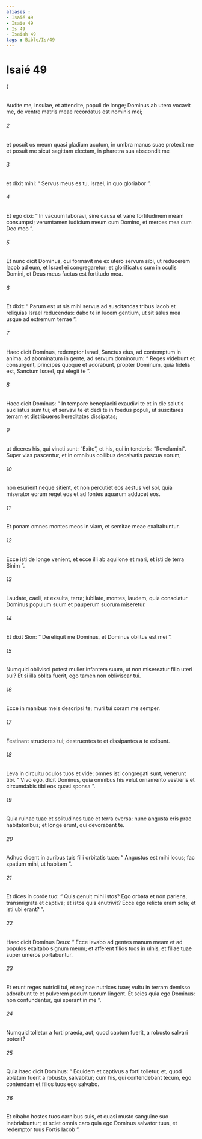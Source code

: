 ```yaml
---
aliases : 
- Isaié 49
- Isaïe 49
- Is 49
- Isaiah 49
tags : Bible/Is/49
---
```


# Isaié 49

###### 1
Audite me, insulae, et attendite, populi de longe; Dominus ab utero vocavit me, de ventre matris meae recordatus est nominis mei;
###### 2
et posuit os meum quasi gladium acutum, in umbra manus suae protexit me et posuit me sicut sagittam electam, in pharetra sua abscondit me
###### 3
et dixit mihi: “ Servus meus es tu, Israel, in quo gloriabor ”.
###### 4
Et ego dixi: “ In vacuum laboravi, sine causa et vane fortitudinem meam consumpsi; verumtamen iudicium meum cum Domino, et merces mea cum Deo meo ”.
###### 5
Et nunc dicit Dominus, qui formavit me ex utero servum sibi, ut reducerem Iacob ad eum, et Israel ei congregaretur; et glorificatus sum in oculis Domini, et Deus meus factus est fortitudo mea.
###### 6
Et dixit: “ Parum est ut sis mihi servus ad suscitandas tribus Iacob et reliquias Israel reducendas: dabo te in lucem gentium, ut sit salus mea usque ad extremum terrae ”.
###### 7
Haec dicit Dominus, redemptor Israel, Sanctus eius, ad contemptum in anima, ad abominatum in gente, ad servum dominorum: “ Reges videbunt et consurgent, principes quoque et adorabunt, propter Dominum, quia fidelis est, Sanctum Israel, qui elegit te ”.
###### 8
Haec dicit Dominus: “ In tempore beneplaciti exaudivi te et in die salutis auxiliatus sum tui; et servavi te et dedi te in foedus populi, ut suscitares terram et distribueres hereditates dissipatas;
###### 9
ut diceres his, qui vincti sunt: “Exite”, et his, qui in tenebris: “Revelamini”. Super vias pascentur, et in omnibus collibus decalvatis pascua eorum;
###### 10
non esurient neque sitient, et non percutiet eos aestus vel sol, quia miserator eorum reget eos et ad fontes aquarum adducet eos.
###### 11
Et ponam omnes montes meos in viam, et semitae meae exaltabuntur.
###### 12
Ecce isti de longe venient, et ecce illi ab aquilone et mari, et isti de terra Sinim ”.
###### 13
Laudate, caeli, et exsulta, terra; iubilate, montes, laudem, quia consolatur Dominus populum suum et pauperum suorum miseretur.
###### 14
Et dixit Sion: “ Dereliquit me Dominus, et Dominus oblitus est mei ”.
###### 15
Numquid oblivisci potest mulier infantem suum, ut non misereatur filio uteri sui? Et si illa oblita fuerit, ego tamen non obliviscar tui.
###### 16
Ecce in manibus meis descripsi te; muri tui coram me semper.
###### 17
Festinant structores tui; destruentes te et dissipantes a te exibunt.
###### 18
Leva in circuitu oculos tuos et vide: omnes isti congregati sunt, venerunt tibi. “ Vivo ego, dicit Dominus, quia omnibus his velut ornamento vestieris et circumdabis tibi eos quasi sponsa ”.
###### 19
Quia ruinae tuae et solitudines tuae et terra eversa: nunc angusta eris prae habitatoribus; et longe erunt, qui devorabant te.
###### 20
Adhuc dicent in auribus tuis filii orbitatis tuae: “ Angustus est mihi locus; fac spatium mihi, ut habitem ”.
###### 21
Et dices in corde tuo: “ Quis genuit mihi istos? Ego orbata et non pariens, transmigrata et captiva; et istos quis enutrivit? Ecce ego relicta eram sola; et isti ubi erant? ”.
###### 22
Haec dicit Dominus Deus: “ Ecce levabo ad gentes manum meam et ad populos exaltabo signum meum; et afferent filios tuos in ulnis, et filiae tuae super umeros portabuntur.
###### 23
Et erunt reges nutricii tui, et reginae nutrices tuae; vultu in terram demisso adorabunt te et pulverem pedum tuorum lingent. Et scies quia ego Dominus: non confundentur, qui sperant in me ”.
###### 24
Numquid tolletur a forti praeda, aut, quod captum fuerit, a robusto salvari poterit?
###### 25
Quia haec dicit Dominus: “ Equidem et captivus a forti tolletur, et, quod ablatum fuerit a robusto, salvabitur; cum his, qui contendebant tecum, ego contendam et filios tuos ego salvabo.
###### 26
Et cibabo hostes tuos carnibus suis, et quasi musto sanguine suo inebriabuntur; et sciet omnis caro quia ego Dominus salvator tuus, et redemptor tuus Fortis Iacob ”.
